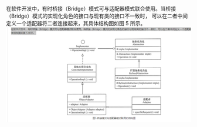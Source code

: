 在软件开发中，有时桥接（Bridge）模式可与适配器模式联合使用。当桥接（Bridge）模式的实现化角色的接口与现有类的接口不一致时，
可以在二者中间定义一个适配器将二者连接起来，其具体结构图如图 5 所示。
![img.png](img.png)